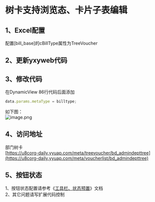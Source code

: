 # 树卡支持浏览态、卡片子表编辑

<a name="rgvsu"></a>
## 1、Excel配置
配置[bill_base]的cBillType属性为TreeVoucher

<a name="DcM0x"></a>
## 2、更新yxyweb代码

<a name="NLKwm"></a>
## 3、修改代码
在DynamicView 86行代码后面添加

```javascript
data.params.metaType = billtype;
```
如下图：<br />![image.png](https://cdn.nlark.com/yuque/0/2019/png/271337/1560416977220-0485c064-27f0-459f-a461-bf2199e4205e.png#align=left&display=inline&height=350&name=image.png&originHeight=350&originWidth=1594&size=105344&status=done&width=1594)

<a name="IsAQ8"></a>
## 4、访问地址
部门树卡<br />[https://u8corg-daily.yyuap.com/meta/treevoucher/bd_admindepttree](https://u8corg-daily.yyuap.com/meta/voucherlist/bd_admindepttree)

<a name="VSXeK"></a>
## 5、按钮状态
1、按钮状态配置请参考《[工具栏、状态预置](https://www.yuque.com/gpgy5k/ucf/yug94g)》文档<br />2、其它问题请写扩展代码控制
